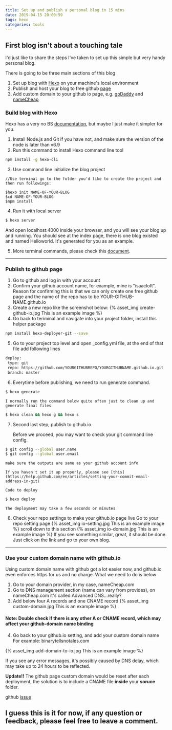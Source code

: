 ```yaml
---
title: Set up and publish a personal blog in 15 mins
date: 2019-04-15 20:00:59
tags: hexo
categories: tools
---
```


## First blog isn't about a touching tale
I'd just like to share the steps I've taken to set up this simple but very handy personal blog. 

There is going to be three main sections of this blog
1. Set up blog with [Hexo](https://hexo.io/) on your machine's local environment
2. Publish and host your blog to free github [page](https://pages.github.com/)
3. Add custom domain to your github io page, e.g. [goDaddy](https://au.godaddy.com/) and [nameCheap](https://www.namecheap.com/)

<!--more-->

### Build blog with Hexo
Hexo has a very no BS [documentation](https://hexo.io/docs/), but maybe I just make it simpler for you.

1. Install Node.js and Git if you have not, and make sure the version of the node is later than v6.9
2. Run this command to install Hexo command line tool
```bash
npm install -g hexo-cli
```
3. Use command line initialize the blog project
```
//Use terminal go to the folder you'd like to create the project and then run followings:

$hexo init NAME-OF-YOUR-BLOG
$cd NAME-OF-YOUR-BLOG
$npm install
```
4. Run it with local server
```bash
$ hexo server
```
And open localhost:4000 inside your browser, and you will see your blog up and running.
You should see at the index page, there is one blog existed and named Helloworld. It's generated for you as an example.

5. More terminal commands, please check this [document](https://hexo.io/docs/commands.html).
------------------------------------
### Publish to github page

1. Go to github and log in with your account
2. Confirm your github account name, for example, mine is "isaacloft". Reason for confirming this is that
we can only create one free github page and the name of the repo has to be YOUR-GITHUB-NAME.github.io
3. Create a new repo like the screenshot below:
{% asset_img create-github-io.jpg This is an example image %}
4. Go back to teriminal and navigate into your project folder, install this helper package
```bash
npm install hexo-deployer-git --save
```
5. Go to your project top level and open _config.yml file, at the end of that file add following lines
```bash
deploy:
 type: git
 repo: https://github.com/YOURGITHUBREPO/YOURGITHUBNAME.github.io.git
 branch: master
```
6. Everytime before publishing, we need to run generate command.
```bash
$ hexo generate
```
    I normally run the command below quite often just to clean up and generate final files
```bash
$ hexo clean && hexo g && hexo s 
```
7. Second last step, publish to github.io

    Before we proceed, you may want to check your git command line config.

```bash
$ git config --global user.name
$ git config --global user.email
```
    make sure the outputs are same as your github account info

    If you haven't set it up properly, please see [this](https://help.github.com/en/articles/setting-your-commit-email-address-in-git)

    Code to deploy
```bash
$ hexo deploy
```
    The deployment may take a few seconds or minutes

8. Check your repo settings to make your github.io page live
    Go to your repo setting page
{% asset_img io-setting.jpg This is an example image %}
    scroll down to this section
{% asset_img io-domain.jpg This is an example image %}
    If you see something similar, great, it should be done. Just click on the link and go to your own blog.


----------
### Use your custom domain name with github.io
Using custom domain name with github got a lot easier now, and github.io even enforces https for us and no charge.
What we need to do is below
1. Go to your domain provider, in my case, nameCheap.com
2. Go to DNS management section (name can vary from provides), on nameCheap.com it's called Advanced DNS...really?
3. Add below four A records and one CNAME record
{% asset_img custom-domain.jpg This is an example image %}
#### Note: Double check if there is any other A or CNAME record, which may affect your github-domain name binding
4. Go back to your github.io setting, and add your custom domain name
    For example: binarytellsnotales.com

{% asset_img add-domain-to-io.jpg This is an example image %}

If you see any error messages, it's possibly caused by DNS delay, which may take up to 24 hours to be reflected.

<b>Update!!</b>
The github page custom domain would be reset after each deployment, the solution is to include a CNAME file <b>inside</b>
your <b>soruce</b> folder.

github [issue](https://github.com/hexojs/hexo-deployer-git/issues/87)
## I guess this is it for now, if any question or feedback, please feel free to leave a comment.
    